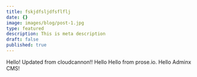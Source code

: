 ```yaml
---
title: fskjdfsljdfsflflj
date: {}
image: images/blog/post-1.jpg
type: featured
description: This is meta description
draft: false
published: true
---
```


Hello! Updated from cloudcannon!!
Hello Hello from prose.io.
Hello Adminx CMS!

